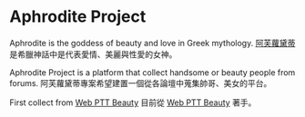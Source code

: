 # Aphrodite Project
Aphrodite is the goddess of beauty and love in Greek mythology.
[阿芙蘿黛蒂](https://zh.wikipedia.org/wiki/%E9%98%BF%E4%BD%9B%E6%B4%9B%E7%8B%84%E5%BF%92)是希臘神話中是代表愛情、美麗與性愛的女神。

Aphrodite Project is a platform that collect handsome or beauty people from forums.
阿芙蘿黛蒂專案希望建置一個從各論壇中蒐集帥哥、美女的平台。

First collect from [Web PTT Beauty](https://www.ptt.cc/bbs/Beauty/index.html)
目前從 [Web PTT Beauty](https://www.ptt.cc/bbs/Beauty/index.html) 著手。
